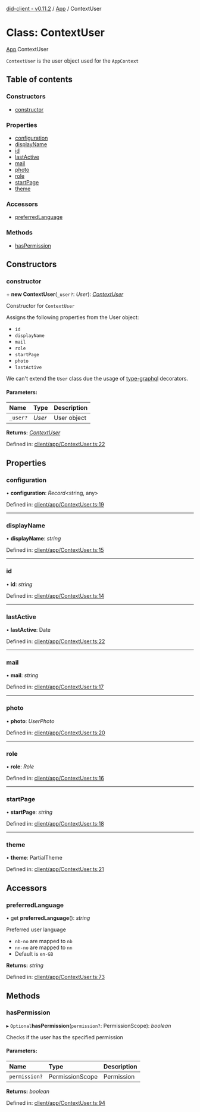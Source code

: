 [did-client - v0.11.2](../README.md) / [App](../modules/app.md) / ContextUser

# Class: ContextUser

[App](../modules/app.md).ContextUser

`ContextUser` is the user object used for
the `AppContext`

## Table of contents

### Constructors

- [constructor](app.contextuser.md#constructor)

### Properties

- [configuration](app.contextuser.md#configuration)
- [displayName](app.contextuser.md#displayname)
- [id](app.contextuser.md#id)
- [lastActive](app.contextuser.md#lastactive)
- [mail](app.contextuser.md#mail)
- [photo](app.contextuser.md#photo)
- [role](app.contextuser.md#role)
- [startPage](app.contextuser.md#startpage)
- [theme](app.contextuser.md#theme)

### Accessors

- [preferredLanguage](app.contextuser.md#preferredlanguage)

### Methods

- [hasPermission](app.contextuser.md#haspermission)

## Constructors

### constructor

\+ **new ContextUser**(`_user?`: *User*): [*ContextUser*](app.contextuser.md)

Constructor for `ContextUser`

Assigns the following properties
from the User object:

* `id`
* `displayName`
* `mail`
* `role`
* `startPage`
* `photo`
* `lastActive`

We can't extend the `User` class
due the usage of [type-graphql](https://www.npmjs.com/package/type-graphql)
decorators.

#### Parameters:

Name | Type | Description |
:------ | :------ | :------ |
`_user?` | *User* | User object    |

**Returns:** [*ContextUser*](app.contextuser.md)

Defined in: [client/app/ContextUser.ts:22](https://github.com/Puzzlepart/did/blob/dev/client/app/ContextUser.ts#L22)

## Properties

### configuration

• **configuration**: *Record*<string, any\>

Defined in: [client/app/ContextUser.ts:19](https://github.com/Puzzlepart/did/blob/dev/client/app/ContextUser.ts#L19)

___

### displayName

• **displayName**: *string*

Defined in: [client/app/ContextUser.ts:15](https://github.com/Puzzlepart/did/blob/dev/client/app/ContextUser.ts#L15)

___

### id

• **id**: *string*

Defined in: [client/app/ContextUser.ts:14](https://github.com/Puzzlepart/did/blob/dev/client/app/ContextUser.ts#L14)

___

### lastActive

• **lastActive**: Date

Defined in: [client/app/ContextUser.ts:22](https://github.com/Puzzlepart/did/blob/dev/client/app/ContextUser.ts#L22)

___

### mail

• **mail**: *string*

Defined in: [client/app/ContextUser.ts:17](https://github.com/Puzzlepart/did/blob/dev/client/app/ContextUser.ts#L17)

___

### photo

• **photo**: *UserPhoto*

Defined in: [client/app/ContextUser.ts:20](https://github.com/Puzzlepart/did/blob/dev/client/app/ContextUser.ts#L20)

___

### role

• **role**: *Role*

Defined in: [client/app/ContextUser.ts:16](https://github.com/Puzzlepart/did/blob/dev/client/app/ContextUser.ts#L16)

___

### startPage

• **startPage**: *string*

Defined in: [client/app/ContextUser.ts:18](https://github.com/Puzzlepart/did/blob/dev/client/app/ContextUser.ts#L18)

___

### theme

• **theme**: PartialTheme

Defined in: [client/app/ContextUser.ts:21](https://github.com/Puzzlepart/did/blob/dev/client/app/ContextUser.ts#L21)

## Accessors

### preferredLanguage

• get **preferredLanguage**(): *string*

Preferred user language

- `nb-no` are mapped to `nb`
- `nn-no` are mapped to `nn`
- Default is `en-GB`

**Returns:** *string*

Defined in: [client/app/ContextUser.ts:73](https://github.com/Puzzlepart/did/blob/dev/client/app/ContextUser.ts#L73)

## Methods

### hasPermission

▸ `Optional`**hasPermission**(`permission?`: PermissionScope): *boolean*

Checks if the user has the specified permission

#### Parameters:

Name | Type | Description |
:------ | :------ | :------ |
`permission?` | PermissionScope | Permission    |

**Returns:** *boolean*

Defined in: [client/app/ContextUser.ts:94](https://github.com/Puzzlepart/did/blob/dev/client/app/ContextUser.ts#L94)
